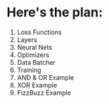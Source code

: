 # Here's the plan:

1. Loss Functions
2. Layers
3. Neural Nets
4. Optimizers
5. Data Batcher
6. Training
7. AND & OR Example
8. XOR Example
9. FizzBuzz Example